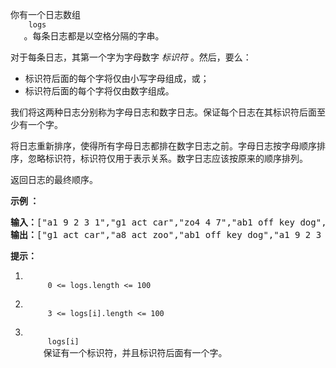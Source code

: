 <html>
 <body>
  <p>
   你有一个日志数组
   <code>
    logs
   </code>
   。每条日志都是以空格分隔的字串。
  </p>
  <p>
   对于每条日志，其第一个字为字母数字
   <em>
    标识符
   </em>
   。然后，要么：
  </p>
  <ul>
   <li>
    标识符后面的每个字将仅由小写字母组成，或；
   </li>
   <li>
    标识符后面的每个字将仅由数字组成。
   </li>
  </ul>
  <p>
   我们将这两种日志分别称为字母日志和数字日志。保证每个日志在其标识符后面至少有一个字。
  </p>
  <p>
   将日志重新排序，使得所有字母日志都排在数字日志之前。字母日志按字母顺序排序，忽略标识符，标识符仅用于表示关系。数字日志应该按原来的顺序排列。
  </p>
  <p>
   返回日志的最终顺序。
  </p>
  <p>
  </p>
  <p>
   <strong>
    示例 ：
   </strong>
  </p>
  <pre><strong>输入：</strong>["a1 9 2 3 1","g1 act car","zo4 4 7","ab1 off key dog","a8 act zoo"]
<strong>输出：</strong>["g1 act car","a8 act zoo","ab1 off key dog","a1 9 2 3 1","zo4 4 7"]
</pre>
  <p>
  </p>
  <p>
   <strong>
    提示：
   </strong>
  </p>
  <ol>
   <li>
    <code>
     0 &lt;= logs.length &lt;= 100
    </code>
   </li>
   <li>
    <code>
     3 &lt;= logs[i].length &lt;= 100
    </code>
   </li>
   <li>
    <code>
     logs[i]
    </code>
    保证有一个标识符，并且标识符后面有一个字。
   </li>
  </ol>
 </body>
</html>